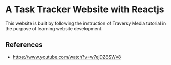 # A Task Tracker Website with Reactjs

This website is built by following the instruction of Traversy Media tutorial in the purpose of learning website development.

## References

- https://www.youtube.com/watch?v=w7ejDZ8SWv8